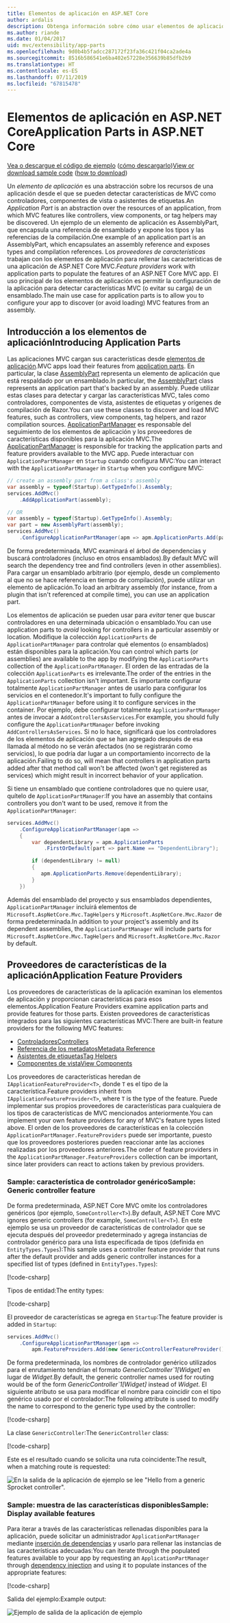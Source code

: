 ```yaml
---
title: Elementos de aplicación en ASP.NET Core
author: ardalis
description: Obtenga información sobre cómo usar elementos de aplicación (que son abstracciones de los recursos de una aplicación) para detectar o evitar la carga de características desde un ensamblado.
ms.author: riande
ms.date: 01/04/2017
uid: mvc/extensibility/app-parts
ms.openlocfilehash: 9d0b4b5fadcc287172f23fa36c421f04ca2ade4a
ms.sourcegitcommit: 8516b586541e6ba402e57228e356639b85dfb2b9
ms.translationtype: HT
ms.contentlocale: es-ES
ms.lasthandoff: 07/11/2019
ms.locfileid: "67815478"
---
```

# <a name="application-parts-in-aspnet-core"></a><span data-ttu-id="3b1af-103">Elementos de aplicación en ASP.NET Core</span><span class="sxs-lookup"><span data-stu-id="3b1af-103">Application Parts in ASP.NET Core</span></span>

<span data-ttu-id="3b1af-104">[Vea o descargue el código de ejemplo](https://github.com/aspnet/AspNetCore.Docs/tree/master/aspnetcore/mvc/advanced/app-parts/sample) ([cómo descargarlo](xref:index#how-to-download-a-sample))</span><span class="sxs-lookup"><span data-stu-id="3b1af-104">[View or download sample code](https://github.com/aspnet/AspNetCore.Docs/tree/master/aspnetcore/mvc/advanced/app-parts/sample) ([how to download](xref:index#how-to-download-a-sample))</span></span>

<span data-ttu-id="3b1af-105">Un *elemento de aplicación* es una abstracción sobre los recursos de una aplicación desde el que se pueden detectar características de MVC como controladores, componentes de vista o asistentes de etiquetas.</span><span class="sxs-lookup"><span data-stu-id="3b1af-105">An *Application Part* is an abstraction over the resources of an application, from which MVC features like controllers, view components, or tag helpers may be discovered.</span></span> <span data-ttu-id="3b1af-106">Un ejemplo de un elemento de aplicación es AssemblyPart, que encapsula una referencia de ensamblado y expone los tipos y las referencias de la compilación.</span><span class="sxs-lookup"><span data-stu-id="3b1af-106">One example of an application part is an AssemblyPart, which encapsulates an assembly reference and exposes types and compilation references.</span></span> <span data-ttu-id="3b1af-107">Los *proveedores de características* trabajan con los elementos de aplicación para rellenar las características de una aplicación de ASP.NET Core MVC.</span><span class="sxs-lookup"><span data-stu-id="3b1af-107">*Feature providers* work with application parts to populate the features of an ASP.NET Core MVC app.</span></span> <span data-ttu-id="3b1af-108">El uso principal de los elementos de aplicación es permitir la configuración de la aplicación para detectar características MVC (o evitar su carga) de un ensamblado.</span><span class="sxs-lookup"><span data-stu-id="3b1af-108">The main use case for application parts is to allow you to configure your app to discover (or avoid loading) MVC features from an assembly.</span></span>

## <a name="introducing-application-parts"></a><span data-ttu-id="3b1af-109">Introducción a los elementos de aplicación</span><span class="sxs-lookup"><span data-stu-id="3b1af-109">Introducing Application Parts</span></span>

<span data-ttu-id="3b1af-110">Las aplicaciones MVC cargan sus características desde [elementos de aplicación](/dotnet/api/microsoft.aspnetcore.mvc.applicationparts.applicationpart).</span><span class="sxs-lookup"><span data-stu-id="3b1af-110">MVC apps load their features from [application parts](/dotnet/api/microsoft.aspnetcore.mvc.applicationparts.applicationpart).</span></span> <span data-ttu-id="3b1af-111">En particular, la clase [AssemblyPart](/dotnet/api/microsoft.aspnetcore.mvc.applicationparts.assemblypart) representa un elemento de aplicación que está respaldado por un ensamblado.</span><span class="sxs-lookup"><span data-stu-id="3b1af-111">In particular, the [AssemblyPart](/dotnet/api/microsoft.aspnetcore.mvc.applicationparts.assemblypart) class represents an application part that's backed by an assembly.</span></span> <span data-ttu-id="3b1af-112">Puede utilizar estas clases para detectar y cargar las características MVC, tales como controladores, componentes de vista, asistentes de etiquetas y orígenes de compilación de Razor.</span><span class="sxs-lookup"><span data-stu-id="3b1af-112">You can use these classes to discover and load MVC features, such as controllers, view components, tag helpers, and razor compilation sources.</span></span> <span data-ttu-id="3b1af-113">[ApplicationPartManager](/dotnet/api/microsoft.aspnetcore.mvc.applicationparts.applicationpartmanager) es responsable del seguimiento de los elementos de aplicación y los proveedores de características disponibles para la aplicación MVC.</span><span class="sxs-lookup"><span data-stu-id="3b1af-113">The [ApplicationPartManager](/dotnet/api/microsoft.aspnetcore.mvc.applicationparts.applicationpartmanager) is responsible for tracking the application parts and feature providers available to the MVC app.</span></span> <span data-ttu-id="3b1af-114">Puede interactuar con `ApplicationPartManager` en `Startup` cuando configura MVC:</span><span class="sxs-lookup"><span data-stu-id="3b1af-114">You can interact with the `ApplicationPartManager` in `Startup` when you configure MVC:</span></span>

```csharp
// create an assembly part from a class's assembly
var assembly = typeof(Startup).GetTypeInfo().Assembly;
services.AddMvc()
    .AddApplicationPart(assembly);

// OR
var assembly = typeof(Startup).GetTypeInfo().Assembly;
var part = new AssemblyPart(assembly);
services.AddMvc()
    .ConfigureApplicationPartManager(apm => apm.ApplicationParts.Add(part));
```

<span data-ttu-id="3b1af-115">De forma predeterminada, MVC examinará el árbol de dependencias y buscará controladores (incluso en otros ensamblados).</span><span class="sxs-lookup"><span data-stu-id="3b1af-115">By default MVC will search the dependency tree and find controllers (even in other assemblies).</span></span> <span data-ttu-id="3b1af-116">Para cargar un ensamblado arbitrario (por ejemplo, desde un complemento al que no se hace referencia en tiempo de compilación), puede utilizar un elemento de aplicación.</span><span class="sxs-lookup"><span data-stu-id="3b1af-116">To load an arbitrary assembly (for instance, from a plugin that isn't referenced at compile time), you can use an application part.</span></span>

<span data-ttu-id="3b1af-117">Los elementos de aplicación se pueden usar para *evitar* tener que buscar controladores en una determinada ubicación o ensamblado.</span><span class="sxs-lookup"><span data-stu-id="3b1af-117">You can use application parts to *avoid* looking for controllers in a particular assembly or location.</span></span> <span data-ttu-id="3b1af-118">Modifique la colección `ApplicationParts` de `ApplicationPartManager` para controlar qué elementos (o ensamblados) están disponibles para la aplicación.</span><span class="sxs-lookup"><span data-stu-id="3b1af-118">You can control which parts (or assemblies) are available to the app by modifying the `ApplicationParts` collection of the `ApplicationPartManager`.</span></span> <span data-ttu-id="3b1af-119">El orden de las entradas de la colección `ApplicationParts` es irrelevante.</span><span class="sxs-lookup"><span data-stu-id="3b1af-119">The order of the entries in the `ApplicationParts` collection isn't important.</span></span> <span data-ttu-id="3b1af-120">Es importante configurar totalmente `ApplicationPartManager` antes de usarlo para configurar los servicios en el contenedor.</span><span class="sxs-lookup"><span data-stu-id="3b1af-120">It's important to fully configure the `ApplicationPartManager` before using it to configure services in the container.</span></span> <span data-ttu-id="3b1af-121">Por ejemplo, debe configurar totalmente `ApplicationPartManager` antes de invocar a `AddControllersAsServices`.</span><span class="sxs-lookup"><span data-stu-id="3b1af-121">For example, you should fully configure the `ApplicationPartManager` before invoking `AddControllersAsServices`.</span></span> <span data-ttu-id="3b1af-122">Si no lo hace, significará que los controladores de los elementos de aplicación que se han agregado después de esa llamada al método no se verán afectados (no se registrarán como servicios), lo que podría dar lugar a un comportamiento incorrecto de la aplicación.</span><span class="sxs-lookup"><span data-stu-id="3b1af-122">Failing to do so, will mean that controllers in application parts added after that method call won't be affected (won't get registered as services) which might result in incorrect behavior of your application.</span></span>

<span data-ttu-id="3b1af-123">Si tiene un ensamblado que contiene controladores que no quiere usar, quítelo de `ApplicationPartManager`:</span><span class="sxs-lookup"><span data-stu-id="3b1af-123">If you have an assembly that contains controllers you don't want to be used, remove it from the `ApplicationPartManager`:</span></span>

```csharp
services.AddMvc()
    .ConfigureApplicationPartManager(apm =>
    {
        var dependentLibrary = apm.ApplicationParts
            .FirstOrDefault(part => part.Name == "DependentLibrary");

        if (dependentLibrary != null)
        {
           apm.ApplicationParts.Remove(dependentLibrary);
        }
    })
```

<span data-ttu-id="3b1af-124">Además del ensamblado del proyecto y sus ensamblados dependientes, `ApplicationPartManager` incluirá elementos de `Microsoft.AspNetCore.Mvc.TagHelpers` y `Microsoft.AspNetCore.Mvc.Razor` de forma predeterminada.</span><span class="sxs-lookup"><span data-stu-id="3b1af-124">In addition to your project's assembly and its dependent assemblies, the `ApplicationPartManager` will include parts for `Microsoft.AspNetCore.Mvc.TagHelpers` and `Microsoft.AspNetCore.Mvc.Razor` by default.</span></span>

## <a name="application-feature-providers"></a><span data-ttu-id="3b1af-125">Proveedores de características de la aplicación</span><span class="sxs-lookup"><span data-stu-id="3b1af-125">Application Feature Providers</span></span>

<span data-ttu-id="3b1af-126">Los proveedores de características de la aplicación examinan los elementos de aplicación y proporcionan características para esos elementos.</span><span class="sxs-lookup"><span data-stu-id="3b1af-126">Application Feature Providers examine application parts and provide features for those parts.</span></span> <span data-ttu-id="3b1af-127">Existen proveedores de características integrados para las siguientes características MVC:</span><span class="sxs-lookup"><span data-stu-id="3b1af-127">There are built-in feature providers for the following MVC features:</span></span>

* [<span data-ttu-id="3b1af-128">Controladores</span><span class="sxs-lookup"><span data-stu-id="3b1af-128">Controllers</span></span>](/dotnet/api/microsoft.aspnetcore.mvc.controllers.controllerfeatureprovider)
* [<span data-ttu-id="3b1af-129">Referencia de los metadatos</span><span class="sxs-lookup"><span data-stu-id="3b1af-129">Metadata Reference</span></span>](/dotnet/api/microsoft.aspnetcore.mvc.razor.compilation.metadatareferencefeatureprovider)
* [<span data-ttu-id="3b1af-130">Asistentes de etiquetas</span><span class="sxs-lookup"><span data-stu-id="3b1af-130">Tag Helpers</span></span>](/dotnet/api/microsoft.aspnetcore.mvc.razor.taghelpers.taghelperfeatureprovider)
* [<span data-ttu-id="3b1af-131">Componentes de vista</span><span class="sxs-lookup"><span data-stu-id="3b1af-131">View Components</span></span>](/dotnet/api/microsoft.aspnetcore.mvc.viewcomponents.viewcomponentfeatureprovider)

<span data-ttu-id="3b1af-132">Los proveedores de características heredan de `IApplicationFeatureProvider<T>`, donde `T` es el tipo de la característica.</span><span class="sxs-lookup"><span data-stu-id="3b1af-132">Feature providers inherit from `IApplicationFeatureProvider<T>`, where `T` is the type of the feature.</span></span> <span data-ttu-id="3b1af-133">Puede implementar sus propios proveedores de características para cualquiera de los tipos de características de MVC mencionados anteriormente.</span><span class="sxs-lookup"><span data-stu-id="3b1af-133">You can implement your own feature providers for any of MVC's feature types listed above.</span></span> <span data-ttu-id="3b1af-134">El orden de los proveedores de características en la colección `ApplicationPartManager.FeatureProviders` puede ser importante, puesto que los proveedores posteriores pueden reaccionar ante las acciones realizadas por los proveedores anteriores.</span><span class="sxs-lookup"><span data-stu-id="3b1af-134">The order of feature providers in the `ApplicationPartManager.FeatureProviders` collection can be important, since later providers can react to actions taken by previous providers.</span></span>

### <a name="sample-generic-controller-feature"></a><span data-ttu-id="3b1af-135">Sample: característica de controlador genérico</span><span class="sxs-lookup"><span data-stu-id="3b1af-135">Sample: Generic controller feature</span></span>

<span data-ttu-id="3b1af-136">De forma predeterminada, ASP.NET Core MVC omite los controladores genéricos (por ejemplo, `SomeController<T>`).</span><span class="sxs-lookup"><span data-stu-id="3b1af-136">By default, ASP.NET Core MVC ignores generic controllers (for example, `SomeController<T>`).</span></span> <span data-ttu-id="3b1af-137">En este ejemplo se usa un proveedor de características de controlador que se ejecuta después del proveedor predeterminado y agrega instancias de controlador genérico para una lista especificada de tipos (definida en `EntityTypes.Types`):</span><span class="sxs-lookup"><span data-stu-id="3b1af-137">This sample uses a controller feature provider that runs after the default provider and adds generic controller instances for a specified list of types (defined in `EntityTypes.Types`):</span></span>

[!code-csharp[](./app-parts/sample/AppPartsSample/GenericControllerFeatureProvider.cs?highlight=13&range=18-36)]

<span data-ttu-id="3b1af-138">Tipos de entidad:</span><span class="sxs-lookup"><span data-stu-id="3b1af-138">The entity types:</span></span>

[!code-csharp[](./app-parts/sample/AppPartsSample/Model/EntityTypes.cs?range=6-16)]

<span data-ttu-id="3b1af-139">El proveedor de características se agrega en `Startup`:</span><span class="sxs-lookup"><span data-stu-id="3b1af-139">The feature provider is added in `Startup`:</span></span>

```csharp
services.AddMvc()
    .ConfigureApplicationPartManager(apm => 
        apm.FeatureProviders.Add(new GenericControllerFeatureProvider()));
```

<span data-ttu-id="3b1af-140">De forma predeterminada, los nombres de controlador genérico utilizados para el enrutamiento tendrían el formato *GenericController\`1[Widget]* en lugar de *Widget*.</span><span class="sxs-lookup"><span data-stu-id="3b1af-140">By default, the generic controller names used for routing would be of the form *GenericController\`1[Widget]* instead of *Widget*.</span></span> <span data-ttu-id="3b1af-141">El siguiente atributo se usa para modificar el nombre para coincidir con el tipo genérico usado por el controlador:</span><span class="sxs-lookup"><span data-stu-id="3b1af-141">The following attribute is used to modify the name to correspond to the generic type used by the controller:</span></span>

[!code-csharp[](./app-parts/sample/AppPartsSample/GenericControllerNameConvention.cs)]

<span data-ttu-id="3b1af-142">La clase `GenericController`:</span><span class="sxs-lookup"><span data-stu-id="3b1af-142">The `GenericController` class:</span></span>

[!code-csharp[](./app-parts/sample/AppPartsSample/GenericController.cs?highlight=5-6)]

<span data-ttu-id="3b1af-143">Este es el resultado cuando se solicita una ruta coincidente:</span><span class="sxs-lookup"><span data-stu-id="3b1af-143">The result, when a matching route is requested:</span></span>

![En la salida de la aplicación de ejemplo se lee "Hello from a generic Sprocket controller".](app-parts/_static/generic-controller.png)

### <a name="sample-display-available-features"></a><span data-ttu-id="3b1af-145">Sample: muestra de las características disponibles</span><span class="sxs-lookup"><span data-stu-id="3b1af-145">Sample: Display available features</span></span>

<span data-ttu-id="3b1af-146">Para iterar a través de las características rellenadas disponibles para la aplicación, puede solicitar un administrador `ApplicationPartManager` mediante [inserción de dependencias](../../fundamentals/dependency-injection.md) y usarlo para rellenar las instancias de las características adecuadas:</span><span class="sxs-lookup"><span data-stu-id="3b1af-146">You can iterate through the populated features available to your app by requesting an `ApplicationPartManager` through [dependency injection](../../fundamentals/dependency-injection.md) and using it to populate instances of the appropriate features:</span></span>

[!code-csharp[](./app-parts/sample/AppPartsSample/Controllers/FeaturesController.cs?highlight=16,25-27)]

<span data-ttu-id="3b1af-147">Salida del ejemplo:</span><span class="sxs-lookup"><span data-stu-id="3b1af-147">Example output:</span></span>

![Ejemplo de salida de la aplicación de ejemplo](app-parts/_static/available-features.png)
